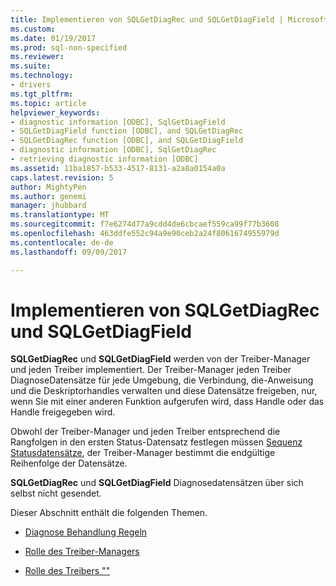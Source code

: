 ```yaml
---
title: Implementieren von SQLGetDiagRec und SQLGetDiagField | Microsoft Docs
ms.custom: 
ms.date: 01/19/2017
ms.prod: sql-non-specified
ms.reviewer: 
ms.suite: 
ms.technology:
- drivers
ms.tgt_pltfrm: 
ms.topic: article
helpviewer_keywords:
- diagnostic information [ODBC], SqlGetDiagField
- SQLGetDiagField function [ODBC], and SQLGetDiagRec
- SQLGetDiagRec function [ODBC], and SQLGetDiagField
- diagnostic information [ODBC], SqlGetDiagRec
- retrieving diagnostic information [ODBC]
ms.assetid: 11ba1857-b533-4517-8131-a2a8a0154a0a
caps.latest.revision: 5
author: MightyPen
ms.author: genemi
manager: jhubbard
ms.translationtype: MT
ms.sourcegitcommit: f7e6274d77a9cdd4de6cbcaef559ca99f77b3608
ms.openlocfilehash: 463ddfe552c94a9e90ceb2a24f8061674955979d
ms.contentlocale: de-de
ms.lasthandoff: 09/09/2017

---
```

# <a name="implementing-sqlgetdiagrec-and-sqlgetdiagfield"></a>Implementieren von SQLGetDiagRec und SQLGetDiagField
**SQLGetDiagRec** und **SQLGetDiagField** werden von der Treiber-Manager und jeden Treiber implementiert. Der Treiber-Manager jeden Treiber DiagnoseDatensätze für jede Umgebung, die Verbindung, die-Anweisung und die Deskriptorhandles verwalten und diese Datensätze freigeben, nur, wenn Sie mit einer anderen Funktion aufgerufen wird, dass Handle oder das Handle freigegeben wird.  
  
 Obwohl der Treiber-Manager und jeden Treiber entsprechend die Rangfolgen in den ersten Status-Datensatz festlegen müssen [Sequenz Statusdatensätze](../../../odbc/reference/develop-app/sequence-of-status-records.md), der Treiber-Manager bestimmt die endgültige Reihenfolge der Datensätze.  
  
 **SQLGetDiagRec** und **SQLGetDiagField** Diagnosedatensätzen über sich selbst nicht gesendet.  
  
 Dieser Abschnitt enthält die folgenden Themen.  
  
-   [Diagnose Behandlung Regeln](../../../odbc/reference/develop-app/diagnostic-handling-rules.md)  
  
-   [Rolle des Treiber-Managers](../../../odbc/reference/develop-app/role-of-the-driver-manager.md)  
  
-   [Rolle des Treibers ""](../../../odbc/reference/develop-app/role-of-the-driver.md)
